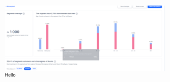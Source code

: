 ![alt text](https://github.com/levpravstudio/digitalgarden/blob/main/src/site/notes/image.png)
Hello
